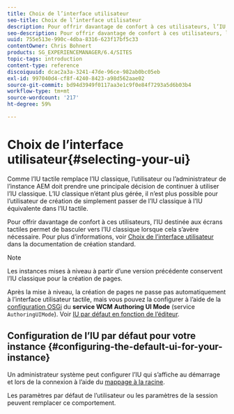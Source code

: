 ```yaml
---
title: Choix de l’interface utilisateur
seo-title: Choix de l’interface utilisateur
description: Pour offrir davantage de confort à ces utilisateurs, l’IU destinée aux écrans tactiles permet de basculer vers l’IU classique lorsque cela s’avère nécessaire.
seo-description: Pour offrir davantage de confort à ces utilisateurs, l’IU destinée aux écrans tactiles permet de basculer vers l’IU classique lorsque cela s’avère nécessaire.
uuid: 755e513e-990c-4dba-8316-623f17bf5c33
contentOwner: Chris Bohnert
products: SG_EXPERIENCEMANAGER/6.4/SITES
topic-tags: introduction
content-type: reference
discoiquuid: dcac2a3a-3241-47de-96ce-982ab0bc05eb
exl-id: 997040d4-cf8f-4240-8423-a98d562aae02
source-git-commit: bd94d3949f0117aa3e1c9f0e84f7293a5d6b03b4
workflow-type: tm+mt
source-wordcount: '217'
ht-degree: 59%

---
```


# Choix de l’interface utilisateur{#selecting-your-ui}

Comme l’IU tactile remplace l’IU classique, l’utilisateur ou l’administrateur de l’instance AEM doit prendre une principale décision de continuer à utiliser l’IU classique. L’IU classique n’étant plus gérée, il n’est plus possible pour l’utilisateur de création de simplement passer de l’IU classique à l’IU équivalente dans l’IU tactile.

Pour offrir davantage de confort à ces utilisateurs, l’IU destinée aux écrans tactiles permet de basculer vers l’IU classique lorsque cela s’avère nécessaire. Pour plus d’informations, voir [Choix de l’interface utilisateur](/help/sites-authoring/select-ui.md) dans la documentation de création standard.

>[!NOTE]
>
>Les instances mises à niveau à partir d’une version précédente conservent l’IU classique pour la création de pages.
>
>Après la mise à niveau, la création de pages ne passe pas automatiquement à l’interface utilisateur tactile, mais vous pouvez la configurer à l’aide de la [configuration OSGi](/help/sites-deploying/configuring-osgi.md) du **service WCM Authoring UI Mode** (service `AuthoringUIMode`). Voir [IU par défaut en fonction de l’éditeur](#uioverridesfortheeditor).

## Configuration de l’IU par défaut pour votre instance {#configuring-the-default-ui-for-your-instance}

Un administrateur système peut configurer l’IU qui s’affiche au démarrage et lors de la connexion à l’aide du [mappage à la racine](/help/sites-deploying/osgi-configuration-settings.md#daycqrootmapping).

Les paramètres par défaut de l’utilisateur ou les paramètres de la session peuvent remplacer ce comportement.
